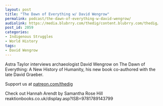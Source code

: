 ```yaml
---
layout: post
title: "The Dawn of Everything w/ David Wengrow"
permalink: podcast/the-dawn-of-everything-w-david-wengrow/
audiolink: https://media.blubrry.com/thedig/content.blubrry.com/thedig/The_Dig-EP_331-Wengrow.mp3
post_id: 2059
categories: 
- Indigenous Struggles
- World History
tags: 
- David Wengrow
---
```


Astra Taylor interviews archaeologist David Wengrow on The Dawn of Everything: A New History of Humanity, his new book co-authored with the late David Graeber. 

Support us at [patreon.com/thedig](http://www.patreon.com/TheDig) 

Check out Hannah Arendt by Samantha Rose Hill reaktionbooks.co.uk/display.asp?ISB=9781789143799